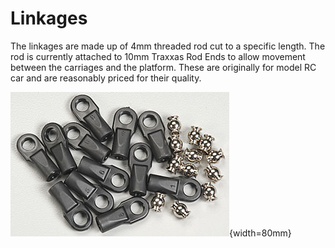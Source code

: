 Linkages
========

The linkages are made up of 4mm threaded rod cut to a specific length. The rod is currently attached to 10mm Traxxas Rod Ends to allow movement between the carriages and the platform. These are originally for model RC car and are reasonably priced for their quality.

![Traxxas Rod Ends w/Hollow Balls Large](trac5347.jpg){width=80mm}
